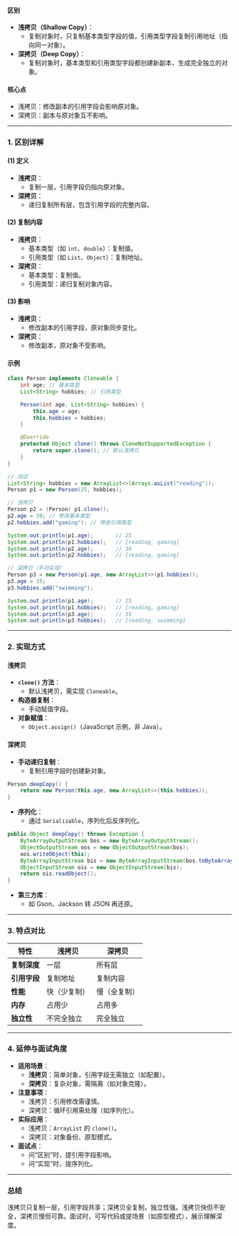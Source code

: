 
#### 区别
- **浅拷贝（Shallow Copy）**：
  - 复制对象时，只复制基本类型字段的值，引用类型字段复制引用地址（指向同一对象）。
- **深拷贝（Deep Copy）**：
  - 复制对象时，基本类型和引用类型字段都创建新副本，生成完全独立的对象。

#### 核心点
- 浅拷贝：修改副本的引用字段会影响原对象。
- 深拷贝：副本与原对象互不影响。

---

### 1. 区别详解
#### (1) 定义
- **浅拷贝**：
  - 复制一层，引用字段仍指向原对象。
- **深拷贝**：
  - 递归复制所有层，包含引用字段的完整内容。

#### (2) 复制内容
- **浅拷贝**：
  - 基本类型（如 `int`、`double`）：复制值。
  - 引用类型（如 `List`、`Object`）：复制地址。
- **深拷贝**：
  - 基本类型：复制值。
  - 引用类型：递归复制对象内容。

#### (3) 影响
- **浅拷贝**：
  - 修改副本的引用字段，原对象同步变化。
- **深拷贝**：
  - 修改副本，原对象不受影响。

#### 示例
```java
class Person implements Cloneable {
    int age; // 基本类型
    List<String> hobbies; // 引用类型

    Person(int age, List<String> hobbies) {
        this.age = age;
        this.hobbies = hobbies;
    }

    @Override
    protected Object clone() throws CloneNotSupportedException {
        return super.clone(); // 默认浅拷贝
    }
}

// 测试
List<String> hobbies = new ArrayList<>(Arrays.asList("reading"));
Person p1 = new Person(25, hobbies);

// 浅拷贝
Person p2 = (Person) p1.clone();
p2.age = 30; // 修改基本类型
p2.hobbies.add("gaming"); // 修改引用类型

System.out.println(p1.age);       // 25
System.out.println(p1.hobbies);   // [reading, gaming]
System.out.println(p2.age);       // 30
System.out.println(p2.hobbies);   // [reading, gaming]

// 深拷贝（手动实现）
Person p3 = new Person(p1.age, new ArrayList<>(p1.hobbies));
p3.age = 35;
p3.hobbies.add("swimming");

System.out.println(p1.age);       // 25
System.out.println(p1.hobbies);   // [reading, gaming]
System.out.println(p3.age);       // 35
System.out.println(p3.hobbies);   // [reading, swimming]
```

---

### 2. 实现方式
#### 浅拷贝
- **`clone()` 方法**：
  - 默认浅拷贝，需实现 `Cloneable`。
- **构造器复制**：
  - 手动赋值字段。
- **对象赋值**：
  - `Object.assign()`（JavaScript 示例，非 Java）。

#### 深拷贝
- **手动递归复制**：
  - 复制引用字段时创建新对象。
```java
Person deepCopy() {
    return new Person(this.age, new ArrayList<>(this.hobbies));
}
```
- **序列化**：
  - 通过 `Serializable`，序列化后反序列化。
```java
public Object deepCopy() throws Exception {
    ByteArrayOutputStream bos = new ByteArrayOutputStream();
    ObjectOutputStream oos = new ObjectOutputStream(bos);
    oos.writeObject(this);
    ByteArrayInputStream bis = new ByteArrayInputStream(bos.toByteArray());
    ObjectInputStream ois = new ObjectInputStream(bis);
    return ois.readObject();
}
```
- **第三方库**：
  - 如 Gson、Jackson 转 JSON 再还原。

---

### 3. 特点对比
| **特性**         | **浅拷贝**         | **深拷贝**         |
|------------------|--------------------|--------------------|
| **复制深度**     | 一层              | 所有层            |
| **引用字段**     | 复制地址          | 复制内容          |
| **性能**         | 快（少复制）      | 慢（全复制）      |
| **内存**         | 占用少            | 占用多            |
| **独立性**       | 不完全独立        | 完全独立          |

---

### 4. 延伸与面试角度
- **适用场景**：
  - **浅拷贝**：简单对象，引用字段无需独立（如配置）。
  - **深拷贝**：复杂对象，需隔离（如对象克隆）。
- **注意事项**：
  - 浅拷贝：引用修改需谨慎。
  - 深拷贝：循环引用需处理（如序列化）。
- **实际应用**：
  - 浅拷贝：`ArrayList` 的 `clone()`。
  - 深拷贝：对象备份、原型模式。
- **面试点**：
  - 问“区别”时，提引用字段影响。
  - 问“实现”时，提序列化。

---

### 总结
浅拷贝只复制一层，引用字段共享；深拷贝全复制，独立性强。浅拷贝快但不安全，深拷贝慢但可靠。面试时，可写代码或提场景（如原型模式），展示理解深度。
